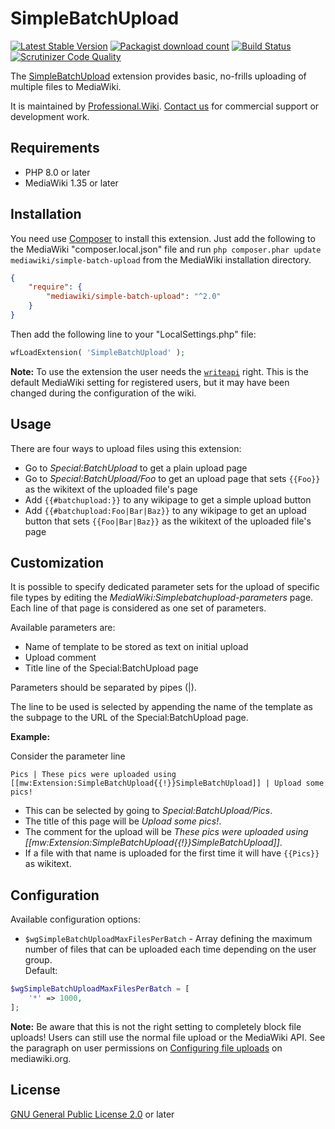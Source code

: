 # SimpleBatchUpload

[![Latest Stable Version](https://poser.pugx.org/mediawiki/simple-batch-upload/v/stable)](https://packagist.org/packages/mediawiki/simple-batch-upload)
[![Packagist download count](https://poser.pugx.org/mediawiki/simple-batch-upload/downloads)](https://packagist.org/packages/mediawiki/simple-batch-upload)
[![Build Status](https://scrutinizer-ci.com/g/ProfessionalWiki/SimpleBatchUpload/badges/build.png?b=master)](https://scrutinizer-ci.com/g/ProfessionalWiki/SimpleBatchUpload/build-status/master)
[![Scrutinizer Code Quality](https://scrutinizer-ci.com/g/ProfessionalWiki/SimpleBatchUpload/badges/quality-score.png?b=master)](https://scrutinizer-ci.com/g/ProfessionalWiki/SimpleBatchUpload/?branch=master)

The [SimpleBatchUpload][mw-simple-batch-upload] extension provides basic,
no-frills uploading of multiple files to MediaWiki.

It is maintained by [Professional.Wiki](https://professional.wiki/).
[Contact us](https://professional.wiki/en/contact) for commercial support or development work.

## Requirements

- PHP 8.0 or later
- MediaWiki 1.35 or later

## Installation

You need use [Composer][composer] to install this extension. Just add the
following to the MediaWiki "composer.local.json" file and run
`php composer.phar update mediawiki/simple-batch-upload` from the MediaWiki
installation directory.

```json
{
	"require": {
		"mediawiki/simple-batch-upload": "^2.0"
	}
}
```

Then add the following line to your "LocalSettings.php" file:
```php
wfLoadExtension( 'SimpleBatchUpload' );
```

**Note:** To use the extension the user needs the [`writeapi`][writeapi] right. This is the
default MediaWiki setting for registered users, but it may have been changed
during the configuration of the wiki.

## Usage

There are four ways to upload files using this extension:
* Go to _Special:BatchUpload_ to get a plain upload page
* Go to _Special:BatchUpload/Foo_ to get an upload page that sets `{{Foo}}` as
  the wikitext of the uploaded file's page
* Add `{{#batchupload:}}` to any wikipage to get a simple upload button
* Add `{{#batchupload:Foo|Bar|Baz}}` to any wikipage to get an upload button
  that sets `{{Foo|Bar|Baz}}` as the wikitext of the uploaded file's page  

## Customization

It is possible to specify dedicated parameter sets for the upload of specific
file types by editing the _MediaWiki:Simplebatchupload-parameters_ page. Each
line of that page is considered as one set of parameters.

Available parameters are:
 * Name of template to be stored as text on initial upload
 * Upload comment
 * Title line of the Special:BatchUpload page

Parameters should be separated by pipes (|).

The line to be used is selected by appending the name of the template as the
subpage to the URL of the Special:BatchUpload page.

__Example:__

Consider the parameter line
```
Pics | These pics were uploaded using [[mw:Extension:SimpleBatchUpload{{!}}SimpleBatchUpload]] | Upload some pics!
```

* This can be selected by going to _Special:BatchUpload/Pics_.
* The title of this page will be _Upload some pics!_.
* The comment for the upload will be _These pics were uploaded using [[mw:Extension:SimpleBatchUpload{{!}}SimpleBatchUpload]]_.
* If a file with that name is uploaded for the first time it will have `{{Pics}}` as wikitext.

## Configuration

Available configuration options:

* `$wgSimpleBatchUploadMaxFilesPerBatch` - Array defining the maximum number of
files that can be uploaded each time depending on the user group. <br> Default:
``` php
$wgSimpleBatchUploadMaxFilesPerBatch = [
	'*' => 1000,
];
```

**Note:** Be aware that this is not the right setting to completely block file
uploads! Users can still use the normal file upload or the MediaWiki API. See
the paragraph on user permissions on
[Configuring file uploads](https://www.mediawiki.org/wiki/Manual:Configuring_file_uploads#Upload_permissions)
on mediawiki.org.


## License

[GNU General Public License 2.0][license] or later

[license]: https://www.gnu.org/copyleft/gpl.html
[mw-simple-batch-upload]: https://www.mediawiki.org/wiki/Extension:SimpleBatchUpload
[composer]: https://getcomposer.org/
[writeapi]: https://www.mediawiki.org/wiki/Manual:User_rights#List_of_permissions
